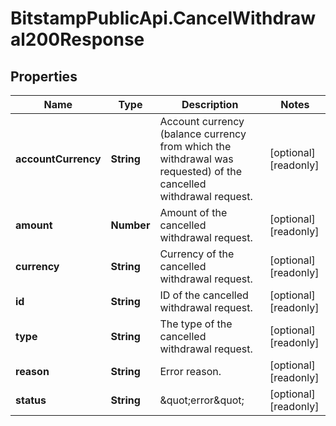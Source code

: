 # BitstampPublicApi.CancelWithdrawal200Response

## Properties

Name | Type | Description | Notes
------------ | ------------- | ------------- | -------------
**accountCurrency** | **String** | Account currency (balance currency from which the withdrawal was requested) of the cancelled withdrawal request. | [optional] [readonly] 
**amount** | **Number** | Amount of the cancelled withdrawal request. | [optional] [readonly] 
**currency** | **String** | Currency of the cancelled withdrawal request. | [optional] [readonly] 
**id** | **String** | ID of the cancelled withdrawal request. | [optional] [readonly] 
**type** | **String** | The type of the cancelled withdrawal request. | [optional] [readonly] 
**reason** | **String** | Error reason. | [optional] [readonly] 
**status** | **String** | \&quot;error\&quot; | [optional] [readonly] 


